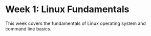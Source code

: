 # Week 1: Linux Fundamentals

This week covers the fundamentals of Linux operating system and command line basics.
